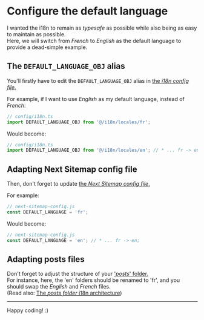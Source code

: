 # Configure the default language

I wanted the i18n to remain as _typesafe_ as possible while also being as easy to maintain as possible.  
Here, we will switch from _French_ to _English_ as the default language to provide a dead-simple example.

## The `DEFAULT_LANGUAGE_OBJ` alias

You'll firstly have to edit the `DEFAULT_LANGUAGE_OBJ` alias in [the _i18n config file_.](/src/config/i18n.ts)

For example, if I want to use _English_ as my default language, instead of _French_:

```ts
// config/i18n.ts
import DEFAULT_LANGUAGE_OBJ from '@/i18n/locales/fr';
```

Would become:

```ts
// config/i18n.ts
import DEFAULT_LANGUAGE_OBJ from '@/i18n/locales/en'; // * ... fr -> en
```

## Adapting Next Sitemap config file

Then, don't forget to update [the _Next Sitemap config file_.](/next-sitemap.config.js)

For example:

```js
// next-sitemap-config.js
const DEFAULT_LANGUAGE = 'fr';
```

Would become:

```js
// next-sitemap-config.js
const DEFAULT_LANGUAGE = 'en'; // * ... fr -> en;
```

## Adapting posts files

Don't forget to adjust the structure of your ['_posts_' folder.](/posts/)  
For instance, here, the 'en' folders should be renamed to 'fr', and you should swap the _English_ and _French_ files.  
(Read also: [The _posts folder_ i18n architecture](/doc/blog/02.add-new-blog-category.md#the-posts-folder-i18n-architecture))

---

Happy coding! :)
